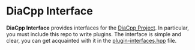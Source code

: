 # DiaCpp Interface

**DiaCpp Interface** provides interfaces for the [DiaCpp Project](https://github.com/xqux/diacpp). In particular, you must include this repo to write plugins. The interface is simple and clear, you can get acquainted with it in the [plugin-interfaces.hpp](./include/dia/plugins/plugin-interfaces.hpp) file.
